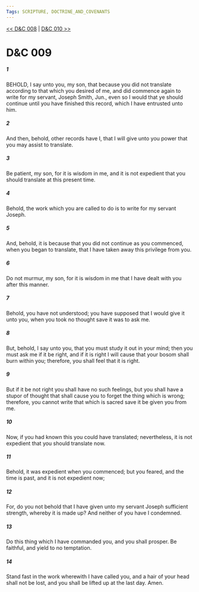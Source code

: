 ```yaml
---
Tags: SCRIPTURE, DOCTRINE_AND_COVENANTS
---
```


[<< D&C 008](DOCTRINE_AND_COVENANTS/D&C_008.md) | [D&C 010 >>](DOCTRINE_AND_COVENANTS/D&C_010.md)

# D&C 009

##### 1

BEHOLD, I say unto you, my son, that because you did not translate according to that which you desired of me, and did commence again to write for my servant, Joseph Smith, Jun., even so I would that ye should continue until you have finished this record, which I have entrusted unto him.

##### 2

And then, behold, other records have I, that I will give unto you power that you may assist to translate.

##### 3

Be patient, my son, for it is wisdom in me, and it is not expedient that you should translate at this present time.

##### 4

Behold, the work which you are called to do is to write for my servant Joseph.

##### 5

And, behold, it is because that you did not continue as you commenced, when you began to translate, that I have taken away this privilege from you.

##### 6

Do not murmur, my son, for it is wisdom in me that I have dealt with you after this manner.

##### 7

Behold, you have not understood; you have supposed that I would give it unto you, when you took no thought save it was to ask me.

##### 8

But, behold, I say unto you, that you must study it out in your mind; then you must ask me if it be right, and if it is right I will cause that your bosom shall burn within you; therefore, you shall feel that it is right.

##### 9

But if it be not right you shall have no such feelings, but you shall have a stupor of thought that shall cause you to forget the thing which is wrong; therefore, you cannot write that which is sacred save it be given you from me.

##### 10

Now, if you had known this you could have translated; nevertheless, it is not expedient that you should translate now.

##### 11

Behold, it was expedient when you commenced; but you feared, and the time is past, and it is not expedient now;

##### 12

For, do you not behold that I have given unto my servant Joseph sufficient strength, whereby it is made up? And neither of you have I condemned.

##### 13

Do this thing which I have commanded you, and you shall prosper. Be faithful, and yield to no temptation.

##### 14

Stand fast in the work wherewith I have called you, and a hair of your head shall not be lost, and you shall be lifted up at the last day. Amen.
